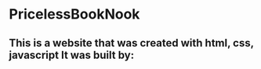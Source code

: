 # PricelessBookNook
This is a website that was created with html, css, javascript
It was built by:
-----
